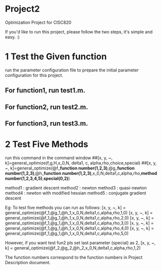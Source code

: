 # Project2
Optimization Project for CISC820

If you'd like to run this project, please follow the two steps, it's simple and easy. :)

# 1 Test the Given function
run the parameter configuration file to prepare the initial parameter configuration for this project.
## For function1, run test1.m.
## For function2, run test2.m.
## For function3, run test3.m.

# 2 Test Five Methods 
run this command in the command window
##[x, y, ~, k]=general_optimize(f,g,H,x_0,N, delta1, c, alpha,rho,choice,special)
##[x, y, ~, k]=general_optimize(@f_**function number(1,2,3)**,@g_**function number(1,2,3)**,@h_**function number(1,2,3)**,x_0,N,delta1,c,alpha,rho,**method number(1,2,3,4,5)**,**special(0,2)**)

method1 : gradient descent
method2 : newton
method3 : quasi-newton
method4 : newton with modified hessian
method5 : conjugate gradient descent

Eg: To test five methods you can run as follows:
[x, y, ~, k] = general_optimize(@f_1,@g_1,@h_1,x_0,N,delta1,c,alpha,rho,1,0)
[x, y, ~, k] = general_optimize(@f_1,@g_1,@h_1,x_0,N,delta1,c,alpha,rho,2,0)
[x, y, ~, k] = general_optimize(@f_1,@g_1,@h_1,x_0,N,delta1,c,alpha,rho,3,0)
[x, y, ~, k] = general_optimize(@f_1,@g_1,@h_1,x_0,N,delta1,c,alpha,rho,4,0)
[x, y, ~, k] = general_optimize(@f_1,@g_1,@h_1,x_0,N,delta1,c,alpha,rho,5,0)

However, if you want test fun2 pls set last parameter (special) as 2,
[x, y, ~, k] = general_optimize(@f_2,@g_2,@h_2,x_0,N,delta1,c,alpha,rho,1,2)

The function numbers correspond to the function numbers in Project Description document.  
